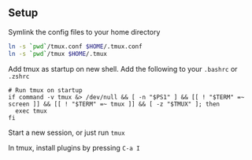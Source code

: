 ## Setup

Symlink the config files to your home directory

```bash
ln -s `pwd`/tmux.conf $HOME/.tmux.conf
ln -s `pwd`/tmux $HOME/.tmux
```

Add tmux as startup on new shell. Add the following to your `.bashrc` or `.zshrc`

```
# Run tmux on startup
if command -v tmux &> /dev/null && [ -n "$PS1" ] && [[ ! "$TERM" =~ screen ]] && [[ ! "$TERM" =~ tmux ]] && [ -z "$TMUX" ]; then
  exec tmux
fi
```

Start a new session, or just run `tmux`

In tmux, install plugins by pressing `C-a I`
